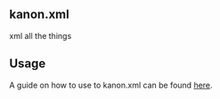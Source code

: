 ## kanon.xml

xml all the things

## Usage

A guide on how to use to kanon.xml can be found [here](./src/main/kotlin/README.md).